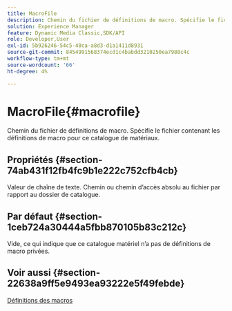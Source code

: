```yaml
---
title: MacroFile
description: Chemin du fichier de définitions de macro. Spécifie le fichier contenant les définitions de macro pour ce catalogue de matériaux.
solution: Experience Manager
feature: Dynamic Media Classic,SDK/API
role: Developer,User
exl-id: 5b926246-54c5-40ca-a8d3-d1a1411d8931
source-git-commit: 8454991568374ecd1c4babdd3210250ea7988c4c
workflow-type: tm+mt
source-wordcount: '66'
ht-degree: 4%

---
```


# MacroFile{#macrofile}

Chemin du fichier de définitions de macro. Spécifie le fichier contenant les définitions de macro pour ce catalogue de matériaux.

## Propriétés {#section-74ab431f12fb4fc9b1e222c752cfb4cb}

Valeur de chaîne de texte. Chemin ou chemin d’accès absolu au fichier par rapport au dossier de catalogue.

## Par défaut {#section-1ceb724a30444a5fbb870105b83c212c}

Vide, ce qui indique que ce catalogue matériel n’a pas de définitions de macro privées.

## Voir aussi {#section-22638a9ff5e9493ea93222e5f49febde}

[Définitions des macros](../../../../../ir-api/material-cat/image-rendering-api-ref/c-ir-material-catalog/c-ir-macro-definition-reference/c-ir-macro-definition-reference.md#concept-477b77fa187147bfa55fa67134d4a453)
